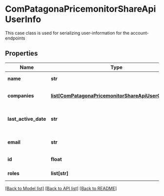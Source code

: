 # ComPatagonaPricemonitorShareApiUserInfo

This case class is used for serializing user-information for the account-endpoints
## Properties
Name | Type | Description | Notes
------------ | ------------- | ------------- | -------------
**name** | **str** | The user&#39;s name | 
**companies** | [**list[ComPatagonaPricemonitorShareApiUserCompany]**](ComPatagonaPricemonitorShareApiUserCompany.md) | The companies of the user | 
**last_active_date** | **str** | The last time the user was active | 
**email** | **str** | The user&#39;s mail-address | 
**id** | **float** | The id of the user | 
**roles** | **list[str]** | The user&#39;s role | 

[[Back to Model list]](../README.md#documentation-for-models) [[Back to API list]](../README.md#documentation-for-api-endpoints) [[Back to README]](../README.md)


